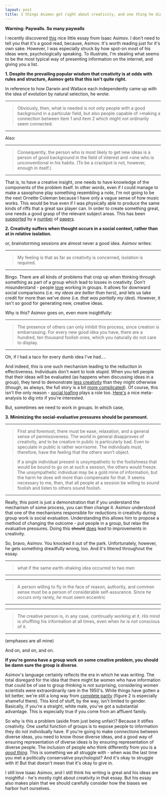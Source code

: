 ```yaml
---
layout: post
title: 3 things Asimov got right about creativity, and one thing he didn't
---
```

**Warning:  Paywalls.  So many paywalls**

I recently discovered [this](http://www.technologyreview.com/view/531911/isaac-asimov-mulls-how-do-people-get-new-ideas/) nice little essay from Isaac Asimov.  I don't need to tell you that it's a good read, because, Asimov.  It's worth reading just for it's own sake.  However, I was especially struck by how spot-on most of his ideas were, psychologically speaking.  To illustrate, I'm stealing what seems to be the most typical way of presenting information on the internet, and giving you a list.

**1.  Despite the prevailing popular wisdom that creativity is at odds with rules and structure, Asimov gets that this isn't quite right.**  

In reference to how Darwin and Wallace each independently came up with the idea of evolution by natural selection, he wrote:

------------------------
>Obviously, then, what is needed is not only people with a good background in a particular field, but also people capable of >making a connection between item 1 and item 2 which might not ordinarily seem connected.
------------------------

Also:

------------------------
>Consequently, the person who is most likely to get new ideas is a person of good background in the field of interest and >one who is unconventional in his habits. (To be a crackpot is not, however, enough in itself.)
------------------------

That is, to have a creative insight, one needs to have knowledge of the components of the problem itself.  In other words, even if I could manage to make a saxophone play something resembling a note, I'm not going to be the next Ornette Coleman because I have only a vague sense of how music works.  This would be true even if I was physically able to produce the same kinds of riffs that a great sax player can.  In order to create something great, one needs a good grasp of the relevant subject areas.  This has been [supported](http://www.tandfonline.com/doi/pdf/10.1207/S15326934CRJ1402_4#.VEfNVIvF8vk) by a [number](http://www.nbu.bg/cogs/events/2004/materials/Necka/creativity_and_knowledge.pdf) of [papers](http://www.psy.cmu.edu/faculty/klahr/kands9.pdf).

**2.  Creativity suffers when thought occurs in a social context, rather than at in relative isolation.**

or, brainstorming sessions are almost never a good idea.  Asimov writes:

------------------------
>My feeling is that as far as creativity is concerned, isolation is required. 
------------------------

Bingo.  There are all kinds of problems that crop up when thinking through something as part of a group which lead to losses in creativity.  Don't misunderstand - people [love](http://psp.sagepub.com/content/19/1/78.short) working in groups.  It allows for downward social comparisons (i.e. *my ideas are better than hers*), and lets us take credit for more than we've done (i.e. *that was partially my idea*). However, it isn't so good for generating new, creative ideas.

Why is this?  Asimov goes on, even more insightfully:

------------------------
>The presence of others can only inhibit this process, since creation is embarrassing. For every new good idea you have, there are a hundred, ten thousand foolish ones, which you naturally do not care to display.
------------------------

Oh, if I had a taco for every dumb idea I've had....

And indeed, this is one such mechanism leading to the reduction in effectiveness.  Individuals don't want to look stupid.  When you tell people that their ideas will be evaluated (as happens when discussing ideas in a group), they tend to demonstrate [less creativity](http://psycnet.apa.org/journals/psp/37/2/221/) than they might otherwise (though, as always, the full story is a bit [more complicated](http://www.sciencedirect.com/science/article/pii/S0749597800929182)).  Of course, this isn't the only reason - [social loafing](http://en.wikipedia.org/wiki/Social_loafing) plays a role too.  [Here's](http://www.tandfonline.com/doi/abs/10.1207/s15324834basp1201_1#.VEf-wovF8vk) a nice meta-analysis to dig into if you're interested.

But, sometimes we need to work in groups.  In which case,

**3.  Minimizing the social-evaluative pressures should be paramount.**

------------------------
>First and foremost, there must be ease, relaxation, and a general sense of permissiveness. The world in general disapproves of creativity, and to be creative in public is particularly bad. Even to speculate in public is rather worrisome. The individuals must, therefore, have the feeling that the others won’t object.

>If a single individual present is unsympathetic to the foolishness that would be bound to go on at such a session, the others would freeze. The unsympathetic individual may be a gold mine of information, but the harm he does will more than compensate for that. It seems necessary to me, then, that all people at a session be willing to sound foolish and listen to others sound foolish.
------------------------

Really, this point is just a demonstration that if you understand the mechanism of some process, you can then change it.  Asimov understood that one of the mechanisms responsible for reductions in creativity during group work is social evaluation.  Understanding this allows him to propose a method of changing the outcome - put people in a group, but relax the evaluative pressures.  Doing this ~~should~~ [does](http://www.sciencedirect.com/science/article/pii/S0749597800929182) lead to improvements in creativity.

So, bravo, Asimov.  You knocked it out of the park.  Unfortunately, however, he gets something dreadfully wrong, too.  And it's littered throughout the essay.

------------------------
>what if the same earth-shaking idea occurred to two *men*
------------------------

------------------------
>A person willing to fly in the face of reason, authority, and common sense must be a person of considerable self-assurance. Since *he* occurs only rarely, *he* must seem eccentric
------------------------

------------------------
>The creative person is, in any case, continually working at it. *His* mind is shuffling his information at all times, even when *he* is not conscious of it. 
------------------------

(emphases are all mine)

And on, and on, and on.

**If you're gonna have a group work on some creative problem, you should be damn sure the group is diverse**.

Asimov's language certainly reflects the era in which he was writing.  The total disregard for the idea that there might be women who have information that could be of use to group thinking is not surprising, considering women scientists were extraordinarily rare in the 1950's.  While things have gotten a bit better, we're still a long way from [complete parity](https://southwellchurches.nottingham.ac.uk/winset/documents/genderbiasesinresearchrecruitement.pdf) (figure 2 is especially shameful there).  This kind of stuff, by the way, isn't limited to gender.  Basically, if you're a straight, white male, you've got a substantial advantage.  This is especially true if you come from an affluent family.

So why is this a problem (aside from just being unfair)?  Because it stifles creativity.  One useful function of groups is to expose people to information they do not individually have.  If you're going to make connections between diverse ideas, you need to know those diverse ideas, and a good way of ensuring representation of diverse ideas is by ensuring representation of diverse people.  The inclusion of people who think differently from you is a [*good thing*](http://pss.sagepub.com/content/15/8/507.short).  This is something we all struggle with - when was the last time you met a politically conservative psychologist?  And it's okay to struggle with it!  But that doesn't mean that it's okay to give in.

I still love Isaac Asimov, and I still think his writing is great and his ideas are insightful - he's mostly right about creativity in that essay.  But his essay also makes plain that we should carefully consider how the biases we harbor hurt ourselves.